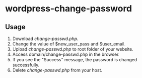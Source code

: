# wordpress-change-password

## Usage
1. Download *change-passwd.php*.
2. Change the value of $new_user_pass and $user_email.
3. Upload *change-passwd.php* to root folder of your website.
4. Access domain/change-passwd.php in the browser.
5. If you see the "Success" message, the password is changed successfully.
6. Delete *change-passwd.php* from your host.
